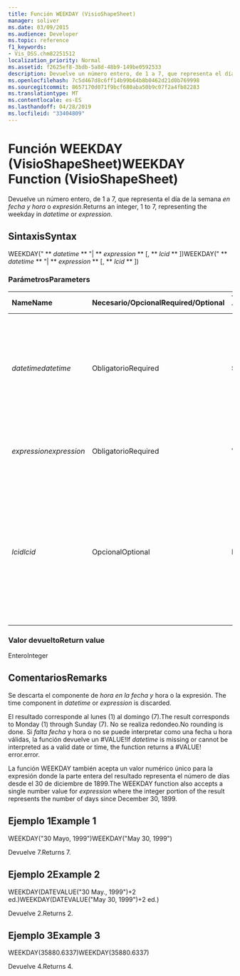 ```yaml
---
title: Función WEEKDAY (VisioShapeSheet)
manager: soliver
ms.date: 03/09/2015
ms.audience: Developer
ms.topic: reference
f1_keywords:
- Vis_DSS.chm82251512
localization_priority: Normal
ms.assetid: f2625ef8-3bdb-5a8d-48b9-149be0592533
description: Devuelve un número entero, de 1 a 7, que representa el día de la semana en fecha y hora o expresión.
ms.openlocfilehash: 7c5d467d8c6ff14b99b64b8b0462d21d0b769998
ms.sourcegitcommit: 8657170d071f9bcf680aba50b9c07f2a4fb82283
ms.translationtype: MT
ms.contentlocale: es-ES
ms.lasthandoff: 04/28/2019
ms.locfileid: "33404809"
---
```

# <a name="weekday-function-visioshapesheet"></a><span data-ttu-id="2df8f-103">Función WEEKDAY (VisioShapeSheet)</span><span class="sxs-lookup"><span data-stu-id="2df8f-103">WEEKDAY Function (VisioShapeSheet)</span></span>

<span data-ttu-id="2df8f-104">Devuelve un número entero, de 1 a 7, que representa el día de la semana  _en fecha y hora_ o  _expresión_.</span><span class="sxs-lookup"><span data-stu-id="2df8f-104">Returns an integer, 1 to 7, representing the weekday in  _datetime_ or  _expression_.</span></span>
  
## <a name="syntax"></a><span data-ttu-id="2df8f-105">Sintaxis</span><span class="sxs-lookup"><span data-stu-id="2df8f-105">Syntax</span></span>

<span data-ttu-id="2df8f-106">WEEKDAY(" \*\* *datetime* \*\* "| \*\* *expression* \*\* [, \*\* *lcid* \*\* ])</span><span class="sxs-lookup"><span data-stu-id="2df8f-106">WEEKDAY(" \*\* *datetime* \*\* "| \*\* *expression* \*\* [, \*\* *lcid* \*\* ])</span></span> 
  
### <a name="parameters"></a><span data-ttu-id="2df8f-107">Parámetros</span><span class="sxs-lookup"><span data-stu-id="2df8f-107">Parameters</span></span>

|<span data-ttu-id="2df8f-108">**Name**</span><span class="sxs-lookup"><span data-stu-id="2df8f-108">**Name**</span></span>|<span data-ttu-id="2df8f-109">**Necesario/Opcional**</span><span class="sxs-lookup"><span data-stu-id="2df8f-109">**Required/Optional**</span></span>|<span data-ttu-id="2df8f-110">**Tipo de datos**</span><span class="sxs-lookup"><span data-stu-id="2df8f-110">**Data Type**</span></span>|<span data-ttu-id="2df8f-111">**Descripción**</span><span class="sxs-lookup"><span data-stu-id="2df8f-111">**Description**</span></span>|
|:-----|:-----|:-----|:-----|
| <span data-ttu-id="2df8f-112">_datetime_</span><span class="sxs-lookup"><span data-stu-id="2df8f-112">_datetime_</span></span> <br/> |<span data-ttu-id="2df8f-113">Obligatorio</span><span class="sxs-lookup"><span data-stu-id="2df8f-113">Required</span></span>  <br/> |<span data-ttu-id="2df8f-114">**String**</span><span class="sxs-lookup"><span data-stu-id="2df8f-114">**String**</span></span> <br/> | <span data-ttu-id="2df8f-115">Cualquier cadena que se pueda reconocer como una fecha y una hora, o una referencia a una celda que contenga una fecha y una hora.</span><span class="sxs-lookup"><span data-stu-id="2df8f-115">Any string commonly recognized as a date and time or a reference to a cell containing a date and time.</span></span>  <br/> |
| <span data-ttu-id="2df8f-116">_expression_</span><span class="sxs-lookup"><span data-stu-id="2df8f-116">_expression_</span></span> <br/> |<span data-ttu-id="2df8f-117">Obligatorio</span><span class="sxs-lookup"><span data-stu-id="2df8f-117">Required</span></span>  <br/> |<span data-ttu-id="2df8f-118">**Varía**</span><span class="sxs-lookup"><span data-stu-id="2df8f-118">**Varies**</span></span> <br/> |<span data-ttu-id="2df8f-119">Cualquier expresión que produzca como resultado una fecha y una hora.</span><span class="sxs-lookup"><span data-stu-id="2df8f-119">Any expression that yields a date and time.</span></span>  <br/> |
| <span data-ttu-id="2df8f-120">_lcid_</span><span class="sxs-lookup"><span data-stu-id="2df8f-120">_lcid_</span></span> <br/> |<span data-ttu-id="2df8f-121">Opcional</span><span class="sxs-lookup"><span data-stu-id="2df8f-121">Optional</span></span>  <br/> |<span data-ttu-id="2df8f-122">**Numérico**</span><span class="sxs-lookup"><span data-stu-id="2df8f-122">**Numeric**</span></span> <br/> |<span data-ttu-id="2df8f-123">Identificador regional que se usa para evaluar información de fecha y hora que no sea local.</span><span class="sxs-lookup"><span data-stu-id="2df8f-123">The locale identifier to be used in evaluating a nonlocal datetime.</span></span> <span data-ttu-id="2df8f-124">El identificador regional es un número que se describe en los archivos de encabezado del sistema.</span><span class="sxs-lookup"><span data-stu-id="2df8f-124">The locale identifier is a number described in the system header files.</span></span>  <br/> |
   
### <a name="return-value"></a><span data-ttu-id="2df8f-125">Valor devuelto</span><span class="sxs-lookup"><span data-stu-id="2df8f-125">Return value</span></span>

<span data-ttu-id="2df8f-126">Entero</span><span class="sxs-lookup"><span data-stu-id="2df8f-126">Integer</span></span>
  
## <a name="remarks"></a><span data-ttu-id="2df8f-127">Comentarios</span><span class="sxs-lookup"><span data-stu-id="2df8f-127">Remarks</span></span>

<span data-ttu-id="2df8f-128">Se descarta el componente de _hora en la fecha y_ hora o la expresión. </span><span class="sxs-lookup"><span data-stu-id="2df8f-128">The time component in  _datetime_ or  _expression_ is discarded.</span></span> 
  
<span data-ttu-id="2df8f-129">El resultado corresponde al lunes (1) al domingo (7).</span><span class="sxs-lookup"><span data-stu-id="2df8f-129">The result corresponds to Monday (1) through Sunday (7).</span></span> <span data-ttu-id="2df8f-130">No se realiza redondeo.</span><span class="sxs-lookup"><span data-stu-id="2df8f-130">No rounding is done.</span></span> <span data-ttu-id="2df8f-131">Si  _falta fecha_ y hora o no se puede interpretar como una fecha u hora válidas, la función devuelve un #VALUE!</span><span class="sxs-lookup"><span data-stu-id="2df8f-131">If  _datetime_ is missing or cannot be interpreted as a valid date or time, the function returns a #VALUE!</span></span> <span data-ttu-id="2df8f-132">error.</span><span class="sxs-lookup"><span data-stu-id="2df8f-132">error.</span></span> 
  
<span data-ttu-id="2df8f-133">La función WEEKDAY también acepta un  valor numérico único para la expresión donde la parte entera del resultado representa el número de días desde el 30 de diciembre de 1899.</span><span class="sxs-lookup"><span data-stu-id="2df8f-133">The WEEKDAY function also accepts a single number value for  _expression_ where the integer portion of the result represents the number of days since December 30, 1899.</span></span> 
  
## <a name="example-1"></a><span data-ttu-id="2df8f-134">Ejemplo 1</span><span class="sxs-lookup"><span data-stu-id="2df8f-134">Example 1</span></span>

<span data-ttu-id="2df8f-135">WEEKDAY("30 Mayo, 1999")</span><span class="sxs-lookup"><span data-stu-id="2df8f-135">WEEKDAY("May 30, 1999")</span></span>
  
<span data-ttu-id="2df8f-136">Devuelve 7.</span><span class="sxs-lookup"><span data-stu-id="2df8f-136">Returns 7.</span></span>
  
## <a name="example-2"></a><span data-ttu-id="2df8f-137">Ejemplo 2</span><span class="sxs-lookup"><span data-stu-id="2df8f-137">Example 2</span></span>

<span data-ttu-id="2df8f-138">WEEKDAY(DATEVALUE("30 May., 1999")+2 ed.)</span><span class="sxs-lookup"><span data-stu-id="2df8f-138">WEEKDAY(DATEVALUE("May 30, 1999")+2 ed.)</span></span>
  
<span data-ttu-id="2df8f-139">Devuelve 2.</span><span class="sxs-lookup"><span data-stu-id="2df8f-139">Returns 2.</span></span>
  
## <a name="example-3"></a><span data-ttu-id="2df8f-140">Ejemplo 3</span><span class="sxs-lookup"><span data-stu-id="2df8f-140">Example 3</span></span>

<span data-ttu-id="2df8f-141">WEEKDAY(35880.6337)</span><span class="sxs-lookup"><span data-stu-id="2df8f-141">WEEKDAY(35880.6337)</span></span>
  
<span data-ttu-id="2df8f-142">Devuelve 4.</span><span class="sxs-lookup"><span data-stu-id="2df8f-142">Returns 4.</span></span>
  

